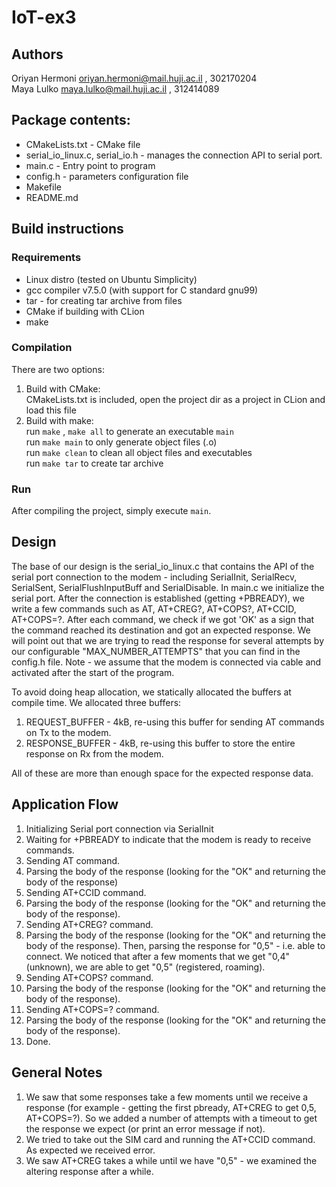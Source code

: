 # IoT-ex3
## Authors
Oriyan Hermoni oriyan.hermoni@mail.huji.ac.il , 302170204<br> 
Maya Lulko maya.lulko@mail.huji.ac.il , 312414089

## Package contents:
* CMakeLists.txt - CMake file
* serial_io_linux.c, serial_io.h - manages the connection API to serial port.
* main.c - Entry point to program
* config.h - parameters configuration file
* Makefile
* README.md

## Build instructions
### Requirements
* Linux distro (tested on Ubuntu Simplicity)
* gcc compiler v7.5.0 (with support for C standard gnu99)
* tar - for creating tar archive from files
* CMake if building with CLion
* make

### Compilation
There are two options:
1. Build with CMake: <br>
<t>CMakeLists.txt is included, open the project dir as a project in CLion and load this file
2. Build with make:<br>
<t>run `make` , `make all` to generate an executable `main`<br>
<t>run `make main` to only generate object files (.o)<br>
<t>run `make clean` to clean all object files and executables<br>
<t>run `make tar` to create tar archive


### Run
After compiling the project, simply execute `main`.

## Design
The base of our design is the serial_io_linux.c that contains the API of the serial port connection to the modem - 
including SerialInit, SerialRecv, SerialSent, SerialFlushInputBuff and SerialDisable. 
In main.c we initialize the serial port. After the connection is established (getting +PBREADY), we write a few commands
such as AT, AT+CREG?, AT+COPS?, AT+CCID, AT+COPS=?. After each command, we check if we got 'OK' as a sign that the 
command reached its destination and got an expected response. 
We will point out that we are trying to read the response for several attempts by our configurable "MAX_NUMBER_ATTEMPTS"
that you can find in the config.h file.
Note - we assume that the modem is connected via cable and activated after the start of the program.

To avoid doing heap allocation, we statically allocated the buffers at compile time. We allocated three buffers:
1. REQUEST_BUFFER - 4kB, re-using this buffer for sending AT commands on Tx to the modem.
2. RESPONSE_BUFFER - 4kB, re-using this buffer to store the entire response on Rx from the modem.


All of these are more than enough space for the expected response data.

## Application Flow
1. Initializing Serial port connection via SerialInit 
2. Waiting for +PBREADY to indicate that the modem is ready to receive commands. 
3. Sending AT command.
4. Parsing the body of the response (looking for the "OK" and returning the body of the response)
5. Sending AT+CCID command.
6. Parsing the body of the response (looking for the "OK" and returning the body of the response). 
7. Sending AT+CREG? command.
8. Parsing the body of the response (looking for the "OK" and returning the body of the response). 
Then, parsing the response for "0,5" - i.e. able to connect. We noticed that after a few moments that we get "0,4" (unknown), 
we are able to get "0,5" (registered, roaming). 
9. Sending AT+COPS? command.
10. Parsing the body of the response (looking for the "OK" and returning the body of the response).
11. Sending AT+COPS=? command.
12. Parsing the body of the response (looking for the "OK" and returning the body of the response).
13. Done.

## General Notes
1. We saw that some responses take a few moments until we receive a response (for example - getting the first pbready, 
AT+CREG to get 0,5, AT+COPS=?). So we added a number of attempts with a timeout to get the response we expect 
(or print an error message if not). 
2. We tried to take out the SIM card and running the AT+CCID command. As expected we received error.
3. We saw AT+CREG takes a while until we have "0,5" - we examined the altering response after a while.
  